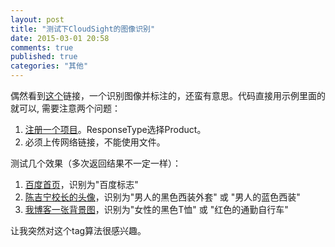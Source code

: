 ```yaml
---
layout: post
title: "测试下CloudSight的图像识别"
date: 2015-03-01 20:58
comments: true
published: true
categories: "其他"
---
```

  偶然看到[这个][1]链接，一个识别图像并标注的，还蛮有意思。代码直接用示例里面的就可以, 需要注意两个问题：

  1. [注册一个项目][2]。ResponseType选择Product。
  2. 必须上传网络链接，不能使用文件。

  测试几个效果（多次返回结果不一定一样）：

  1. [百度首页][4]，识别为"百度标志"
  2. [陈吉宁校长的头像][3]，识别为"男人的黑色西装外套" 或 "男人的蓝色西装"
  3. [我博客一张背景图][5]，识别为"女性的黑色T恤" 或 "红色的通勤自行车"

  让我突然对这个tag算法很感兴趣。

  [1]: http://buzz.beebeeto.com/topic/45/   "使用CloudSight API进行图像识别的Python脚本"
  [2]: https://cloudsightapi.com/api_clients/new "New Project"
  [3]: http://ww4.sinaimg.cn/bmiddle/61d83ed4jw1epqi6itn8mj20az08caa8.jpg "陈吉宁校长"
  [4]: http://www.baidu.com/img/bdlogo.png "百度标识"
  [5]: http://cxh.me/images/common/baiyipiaopiao.jpg "背景图"